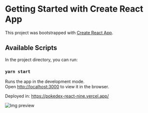 
# Getting Started with Create React App

This project was bootstrapped with [Create React App](https://github.com/facebook/create-react-app).

## Available Scripts

In the project directory, you can run:

### `yarn start`

Runs the app in the development mode.\
Open [http://localhost:3000](http://localhost:3000) to view it in the browser.

Deployed in: https://pokedex-react-nine.vercel.app/

![Img preview](https://res.cloudinary.com/dusx4zdpz/image/upload/v1638990442/portfolio/portfolio/PokeAPI_pffdtu.png)
